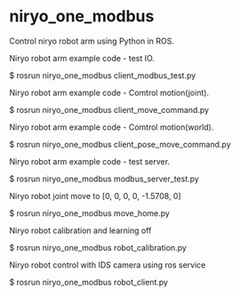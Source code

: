 # niryo_one_modbus
Control niryo robot arm using Python in ROS. 

Niryo robot arm example code - test IO.

$ rosrun niryo_one_modbus client_modbus_test.py

Niryo robot arm example code - Comtrol motion(joint).

$ rosrun niryo_one_modbus client_move_command.py

Niryo robot arm example code - Comtrol motion(world).

$ rosrun niryo_one_modbus client_pose_move_command.py

Niryo robot arm example code - test server.

$ rosrun niryo_one_modbus modbus_server_test.py

Niryo robot joint move to [0, 0, 0, 0, -1.5708, 0]

$ rosrun niryo_one_modbus move_home.py

Niryo robot calibration and learning off

$ rosrun niryo_one_modbus robot_calibration.py

Niryo robot control with IDS camera using ros service

$ rosrun niryo_one_modbus robot_client.py
